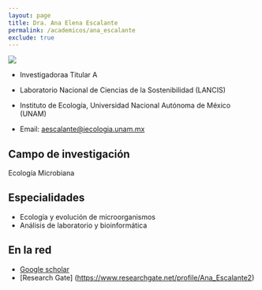 ```yaml
---
layout: page
title: Dra. Ana Elena Escalante
permalink: /academicos/ana_escalante
exclude: true
---
```


<img src="https://raw.githubusercontent.com/sostenibilidad-unam/sostenibilidad-unam.github.io/master/assets/paisajes-bonitos-de-oton%CC%83o-lago.jpeg">

- Investigadoraa Titular A

- Laboratorio Nacional de Ciencias de la Sostenibilidad (LANCIS)

- Instituto de Ecología, Universidad Nacional Autónoma de México (UNAM) 

- Email: aescalante@iecologia.unam.mx


## Campo de investigación

Ecología Microbiana

## Especialidades

- Ecología y evolución de microorganismos
- Análisis de laboratorio y bioinformática

## En la red

- [Google scholar](https://scholar.google.com.mx/citations?user=UQmdPmoAAAAJ&hl=en)
- [Research Gate] (https://www.researchgate.net/profile/Ana_Escalante2)
